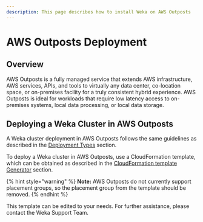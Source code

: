 ```yaml
---
description: This page describes how to install Weka on AWS Outposts
---
```


# AWS Outposts Deployment

## Overview

AWS Outposts is a fully managed service that extends AWS infrastructure, AWS services, APIs, and tools to virtually any data center, co-location space, or on-premises facility for a truly consistent hybrid experience. AWS Outposts is ideal for workloads that require low latency access to on-premises systems, local data processing, or local data storage.

## Deploying a Weka Cluster in AWS Outposts

A Weka cluster deployment in AWS Outposts follows the same guidelines as described in the [Deployment Types](deployment-types.md) section.

To deploy a Weka cluster in AWS Outposts, use a CloudFormation template, which can be obtained as described in the [CloudFormation template Generator](cloudformation.md) section.

{% hint style="warning" %}
**Note:** AWS Outposts do not currently support placement groups, so the placement group from the template should be removed.
{% endhint %}

This template can be edited to your needs. For further assistance, please contact the Weka Support Team.



